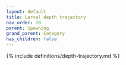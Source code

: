 ```yaml
---
layout: default
title: Larval depth trajectory
nav_order: 10
parent: Spawning
grand_parent: Category
has_children: false
---
```

{% include definitions/depth-trajectory.md %}

